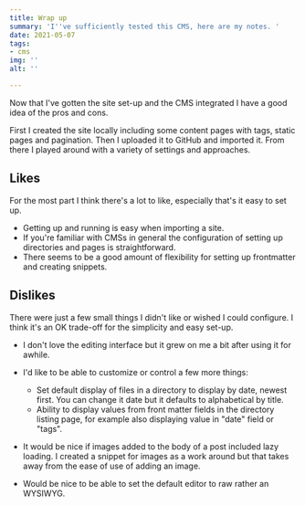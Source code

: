 ```yaml
---
title: Wrap up
summary: 'I''ve sufficiently tested this CMS, here are my notes. '
date: 2021-05-07
tags:
- cms
img: ''
alt: ''

---
```

Now that I've gotten the site set-up and the CMS integrated I have a good idea of the pros and cons.

First I created the site locally including some content pages with tags, static pages and pagination. Then I uploaded it to GitHub and imported it. From there I played around with a variety of settings and approaches.

## Likes

For the most part I think there's a lot to like, especially that's it easy to set up.

* Getting up and running is easy when importing a site.
* If you're familiar with CMSs in general the configuration of setting up directories and pages is straightforward.
* There seems to be a good amount of flexibility for setting up frontmatter and creating snippets.

## Dislikes

There were just a few small things I didn't like or wished I could configure. I think it's an OK trade-off for the simplicity and easy set-up.

* I don't love the editing interface but it grew on me a bit after using it for awhile.
* I'd like to be able to customize or control a few more things:
  * Set default display of files in a directory to display by date, newest first. You can change it date but it defaults to alphabetical by title.
  * Ability to display values from front matter fields in the directory listing page, for example also displaying value in "date" field or "tags".


* It would be nice if images added to the body of a post included lazy loading. I created a snippet for images as a work around but that takes away from the ease of use of adding an image.
* Would be nice to be able to set the default editor to raw rather an WYSIWYG.